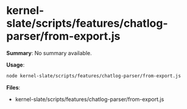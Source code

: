 # kernel-slate/scripts/features/chatlog-parser/from-export.js

**Summary**: No summary available.

**Usage**:

```bash
node kernel-slate/scripts/features/chatlog-parser/from-export.js
```

**Files**:
- kernel-slate/scripts/features/chatlog-parser/from-export.js

